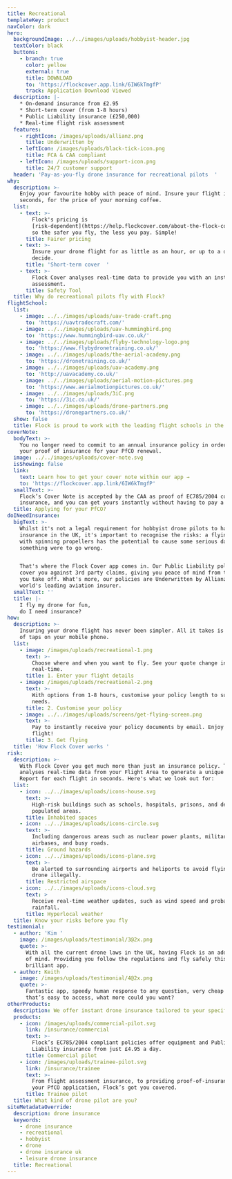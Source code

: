 ```yaml
---
title: Recreational
templateKey: product
navColor: dark
hero:
  backgroundImage: ../../images/uploads/hobbyist-header.jpg
  textColor: black
  buttons:
    - branch: true
      color: yellow
      external: true
      title: DOWNLOAD
      to: 'https://flockcover.app.link/6IW6kTmgfP'
      track: Application Download Viewed
  description: |-
    * On-demand insurance from £2.95
    * Short-term cover (from 1-8 hours)
    * Public Liability insurance (£250,000)
    * Real-time flight risk assessment
  features:
    - rightIcon: /images/uploads/allianz.png
      title: Underwritten by
    - leftIcon: /images/uploads/black-tick-icon.png
      title: FCA & CAA compliant
    - leftIcon: /images/uploads/support-icon.png
      title: 24/7 customer support
  header: 'Pay-as-you-fly drone insurance for recreational pilots  '
why:
  description: >-
    Enjoy your favourite hobby with peace of mind. Insure your flight in
    seconds, for the price of your morning coffee.
  list:
    - text: >-
        Flock's pricing is
        [risk-dependent](https://help.flockcover.com/about-the-flock-cover-app/how-does-flock-determine-my-policy-price),
        so the safer you fly, the less you pay. Simple!
      title: Fairer pricing
    - text: >-
        Insure your drone flight for as little as an hour, or up to a day. You
        decide.
      title: 'Short-term cover  '
    - text: >-
        Flock Cover analyses real-time data to provide you with an instant risk
        assessment.
      title: Safety Tool
  title: Why do recreational pilots fly with Flock?
flightSchool:
  list:
    - image: ../../images/uploads/uav-trade-craft.png
      to: 'https://uavtradecraft.com/'
    - image: ../../images/uploads/uav-hummingbird.png
      to: 'https://www.hummingbird-uav.co.uk/'
    - image: ../../images/uploads/flyby-technology-logo.png
      to: 'https://www.flybydronetraining.co.uk/'
    - image: ../../images/uploads/the-aerial-academy.png
      to: 'https://dronetraining.co.uk/'
    - image: ../../images/uploads/uav-academy.png
      to: 'http://uavacademy.co.uk/'
    - image: ../../images/uploads/aerial-motion-pictures.png
      to: 'https://www.aerialmotionpictures.co.uk/'
    - image: ../../images/uploads/3iC.png
      to: 'https://3ic.co.uk/'
    - image: ../../images/uploads/drone-partners.png
      to: 'https://dronepartners.co.uk/'
  show: false
  title: Flock is proud to work with the leading flight schools in the UK
coverNote:
  bodyText: >-
    You no longer need to commit to an annual insurance policy in order to get
    your proof of insurance for your PfCO renewal.
  image: ../../images/uploads/cover-note.svg
  isShowing: false
  link:
    text: Learn how to get your cover note within our app →
    to: 'https://flockcover.app.link/6IW6kTmgfP'
  smallText: >-
    Flock’s Cover Note is accepted by the CAA as proof of EC785/2004 compliant
    insurance, and you can get yours instantly without having to pay a penny.
  title: Applying for your PfCO?
doINeedInsurance:
  bigText: >-
    Whilst it's not a legal requirement for hobbyist drone pilots to have
    insurance in the UK, it's important to recognise the risks: a flying robot
    with spinning propellers has the potential to cause some serious damage if
    something were to go wrong.


    That's where the Flock Cover app comes in. Our Public Liability policies
    cover you against 3rd party claims, giving you peace of mind from the second
    you take off. What's more, our policies are Underwritten by Allianz, the
    world's leading aviation insurer.
  smallText: ''
  title: |-
    I fly my drone for fun,
    do I need insurance?
how:
  description: >-
    Insuring your drone flight has never been simpler. All it takes is a matter
    of taps on your mobile phone.
  list:
    - image: /images/uploads/recreational-1.png
      text: >-
        Choose where and when you want to fly. See your quote change in
        real-time.
      title: 1. Enter your flight details
    - image: /images/uploads/recreational-2.png
      text: >-
        With options from 1-8 hours, customise your policy length to suit your
        needs.
      title: 2. Customise your policy
    - image: ../../images/uploads/screens/get-flying-screen.png
      text: >-
        Pay to instantly receive your policy documents by email. Enjoy the
        flight!
      title: 3. Get flying
  title: 'How Flock Cover works '
risk:
  description: >-
    With Flock Cover you get much more than just an insurance policy. The app
    analyses real-time data from your Flight Area to generate a unique Risk
    Report for each flight in seconds. Here's what we look out for:
  list:
    - icon: ../../images/uploads/icons-house.svg
      text: >-
        High-risk buildings such as schools, hospitals, prisons, and densely
        populated areas.
      title: Inhabited spaces
    - icon: ../../images/uploads/icons-circle.svg
      text: >-
        Including dangerous areas such as nuclear power plants, military
        airbases, and busy roads.
      title: Ground hazards
    - icon: ../../images/uploads/icons-plane.svg
      text: >-
        Be alerted to surrounding airports and heliports to avoid flying your
        drone illegally.
      title: Restricted airspace
    - icon: ../../images/uploads/icons-cloud.svg
      text: >
        Receive real-time weather updates, such as wind speed and probability of
        rainfall.  
      title: Hyperlocal weather
  title: Know your risks before you fly
testimonial:
  - author: 'Kim '
    image: /images/uploads/testimonial/3@2x.png
    quote: >-
      With all the current drone laws in the UK, having Flock is an added peace
      of mind. Providing you follow the regulations and fly safely this is a
      brilliant app.
  - author: Keith
    image: /images/uploads/testimonial/4@2x.png
    quote: >-
      Fantastic app, speedy human response to any question, very cheap insurance
      that’s easy to access, what more could you want?
otherProducts:
  description: We offer instant drone insurance tailored to your specific needs.
  products:
    - icon: /images/uploads/commercial-pilot.svg
      link: /insurance/commercial
      text: >-
        Flock’s EC785/2004 compliant policies offer equipment and Public
        Liability insurance from just £4.95 a day.
      title: Commercial pilot
    - icon: /images/uploads/trainee-pilot.svg
      link: /insurance/trainee
      text: >-
        From flight assessment insurance, to providing proof-of-insurance in
        your PfCO application, Flock’s got you covered.
      title: Trainee pilot
  title: What kind of drone pilot are you?
siteMetadataOverride:
  description: drone insurance
  keywords:
    - drone insurance
    - recreational
    - hobbyist
    - drone
    - drone insurance uk
    - leisure drone insurance
  title: Recreational
---
```

